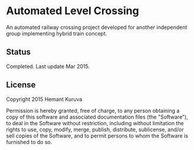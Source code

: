 # Automated Level Crossing
 An automated railway crossing project developed for another independent group implementing hybrid train concept.
 
## Status
Completed. Last update Mar 2015.

## License
Copyright 2015 Hemant Kuruva

Permission is hereby granted, free of charge, to any person obtaining a copy of this software and associated documentation files (the "Software"), to deal in the Software without restriction, including without limitation the rights to use, copy, modify, merge, publish, distribute, sublicense, and/or sell copies of the Software, and to permit persons to whom the Software is furnished to do so.
